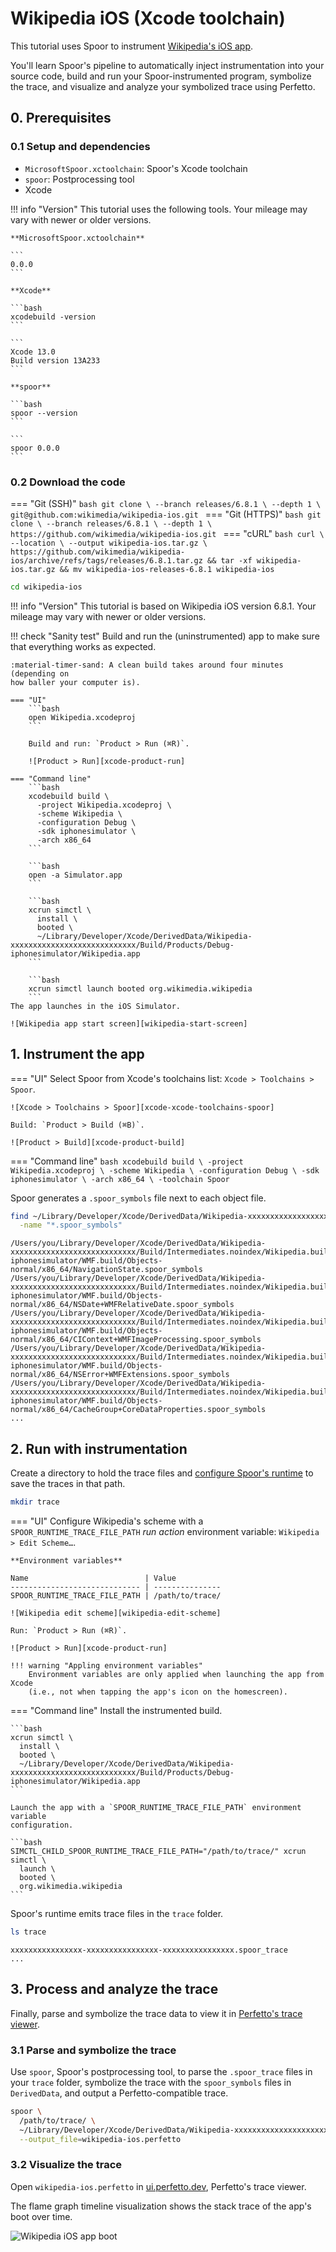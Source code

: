# Wikipedia iOS (Xcode toolchain)

This tutorial uses Spoor to instrument
[Wikipedia's iOS app][wikipedia-ios-github].

You'll learn Spoor's pipeline to automatically inject instrumentation into your
source code, build and run your Spoor-instrumented program, symbolize the trace,
and visualize and analyze your symbolized trace using Perfetto.

## 0. Prerequisites

### 0.1 Setup and dependencies

* `MicrosoftSpoor.xctoolchain`: Spoor's Xcode toolchain
* `spoor`: Postprocessing tool
* Xcode

!!! info "Version"
    This tutorial uses the following tools. Your mileage may vary with newer
    or older versions.

    **MicrosoftSpoor.xctoolchain**

    ```
    0.0.0
    ```

    **Xcode**

    ```bash
    xcodebuild -version
    ```

    ```
    Xcode 13.0
    Build version 13A233
    ```

    **spoor**

    ```bash
    spoor --version
    ```

    ```
    spoor 0.0.0
    ```

### 0.2 Download the code

=== "Git (SSH)"
    ```bash
    git clone \
      --branch releases/6.8.1 \
      --depth 1 \
      git@github.com:wikimedia/wikipedia-ios.git
    ```
=== "Git (HTTPS)"
    ```bash
    git clone \
      --branch releases/6.8.1 \
      --depth 1 \
      https://github.com/wikimedia/wikipedia-ios.git
    ```
=== "cURL"
    ```bash
    curl \
      --location \
      --output wikipedia-ios.tar.gz \
      https://github.com/wikimedia/wikipedia-ios/archive/refs/tags/releases/6.8.1.tar.gz &&
    tar -xf wikipedia-ios.tar.gz &&
    mv wikipedia-ios-releases-6.8.1 wikipedia-ios
    ```

```bash
cd wikipedia-ios
```

!!! info "Version"
    This tutorial is based on Wikipedia iOS version 6.8.1. Your mileage may vary
    with newer or older versions.

!!! check "Sanity test"
    Build and run the (uninstrumented) app to make sure that everything works
    as expected.

    :material-timer-sand: A clean build takes around four minutes (depending on
    how baller your computer is).

    === "UI"
        ```bash
        open Wikipedia.xcodeproj
        ```
        
        Build and run: `Product > Run (⌘R)`.

        ![Product > Run][xcode-product-run]

    === "Command line"
        ```bash
        xcodebuild build \
          -project Wikipedia.xcodeproj \
          -scheme Wikipedia \
          -configuration Debug \
          -sdk iphonesimulator \
          -arch x86_64
        ```

        ```bash
        open -a Simulator.app
        ```

        ```bash
        xcrun simctl \
          install \
          booted \
          ~/Library/Developer/Xcode/DerivedData/Wikipedia-xxxxxxxxxxxxxxxxxxxxxxxxxxxx/Build/Products/Debug-iphonesimulator/Wikipedia.app
        ```

        ```bash
        xcrun simctl launch booted org.wikimedia.wikipedia
        ```
    The app launches in the iOS Simulator.

    ![Wikipedia app start screen][wikipedia-start-screen]

## 1. Instrument the app

=== "UI"
    Select Spoor from Xcode's toolchains list: `Xcode > Toolchains > Spoor`.

    ![Xcode > Toolchains > Spoor][xcode-xcode-toolchains-spoor]

    Build: `Product > Build (⌘B)`.

    ![Product > Build][xcode-product-build]
=== "Command line"
    ```bash
    xcodebuild build \
      -project Wikipedia.xcodeproj \
      -scheme Wikipedia \
      -configuration Debug \
      -sdk iphonesimulator \
      -arch x86_64 \
      -toolchain Spoor
    ```

Spoor generates a `.spoor_symbols` file next to each object file.

```bash
find ~/Library/Developer/Xcode/DerivedData/Wikipedia-xxxxxxxxxxxxxxxxxxxxxxxxxxxx \
  -name "*.spoor_symbols"
```

```
/Users/you/Library/Developer/Xcode/DerivedData/Wikipedia-xxxxxxxxxxxxxxxxxxxxxxxxxxxx/Build/Intermediates.noindex/Wikipedia.build/Debug-iphonesimulator/WMF.build/Objects-normal/x86_64/NavigationState.spoor_symbols
/Users/you/Library/Developer/Xcode/DerivedData/Wikipedia-xxxxxxxxxxxxxxxxxxxxxxxxxxxx/Build/Intermediates.noindex/Wikipedia.build/Debug-iphonesimulator/WMF.build/Objects-normal/x86_64/NSDate+WMFRelativeDate.spoor_symbols
/Users/you/Library/Developer/Xcode/DerivedData/Wikipedia-xxxxxxxxxxxxxxxxxxxxxxxxxxxx/Build/Intermediates.noindex/Wikipedia.build/Debug-iphonesimulator/WMF.build/Objects-normal/x86_64/CIContext+WMFImageProcessing.spoor_symbols
/Users/you/Library/Developer/Xcode/DerivedData/Wikipedia-xxxxxxxxxxxxxxxxxxxxxxxxxxxx/Build/Intermediates.noindex/Wikipedia.build/Debug-iphonesimulator/WMF.build/Objects-normal/x86_64/NSError+WMFExtensions.spoor_symbols
/Users/you/Library/Developer/Xcode/DerivedData/Wikipedia-xxxxxxxxxxxxxxxxxxxxxxxxxxxx/Build/Intermediates.noindex/Wikipedia.build/Debug-iphonesimulator/WMF.build/Objects-normal/x86_64/CacheGroup+CoreDataProperties.spoor_symbols
...
```

## 2. Run with instrumentation

Create a directory to hold the trace files and
[configure Spoor's runtime][runtime-configuration] to save the traces in that
path.

```bash
mkdir trace
```

=== "UI"
    Configure Wikipedia's scheme with a `SPOOR_RUNTIME_TRACE_FILE_PATH`
    _run action_ environment variable: `Wikipedia > Edit Scheme…`.

    **Environment variables**

    Name                          | Value
    ----------------------------- | ---------------
    SPOOR_RUNTIME_TRACE_FILE_PATH | /path/to/trace/

    ![Wikipedia edit scheme][wikipedia-edit-scheme]

    Run: `Product > Run (⌘R)`.

    ![Product > Run][xcode-product-run]
    
    !!! warning "Appling environment variables"
        Environment variables are only applied when launching the app from Xcode
        (i.e., not when tapping the app's icon on the homescreen).
=== "Command line"
    Install the instrumented build.

    ```bash
    xcrun simctl \
      install \
      booted \
      ~/Library/Developer/Xcode/DerivedData/Wikipedia-xxxxxxxxxxxxxxxxxxxxxxxxxxxx/Build/Products/Debug-iphonesimulator/Wikipedia.app
    ```

    Launch the app with a `SPOOR_RUNTIME_TRACE_FILE_PATH` environment variable
    configuration.

    ```bash
    SIMCTL_CHILD_SPOOR_RUNTIME_TRACE_FILE_PATH="/path/to/trace/" xcrun simctl \
      launch \
      booted \
      org.wikimedia.wikipedia
    ```

Spoor's runtime emits trace files in the `trace` folder.

```bash
ls trace
```

```
xxxxxxxxxxxxxxxx-xxxxxxxxxxxxxxxx-xxxxxxxxxxxxxxxx.spoor_trace
...
```

## 3. Process and analyze the trace

Finally, parse and symbolize the trace data to view it in
[Perfetto's trace viewer][perfetto-viewer].

### 3.1 Parse and symbolize the trace

Use `spoor`, Spoor's postprocessing tool, to parse the `.spoor_trace` files in
your `trace` folder, symbolize the trace with the `spoor_symbols` files in
`DerivedData`, and output a Perfetto-compatible trace.

```bash
spoor \
  /path/to/trace/ \
  ~/Library/Developer/Xcode/DerivedData/Wikipedia-xxxxxxxxxxxxxxxxxxxxxxxxxxxx \
  --output_file=wikipedia-ios.perfetto
```

### 3.2 Visualize the trace

Open `wikipedia-ios.perfetto` in [ui.perfetto.dev][perfetto-ui], Perfetto's
trace viewer.

The flame graph timeline visualization shows the stack trace of the app's boot
over time.

![Wikipedia iOS app boot][wikipedia-boot-visualization]

[perfetto-ui]: https://ui.perfetto.dev/
[perfetto-viewer]: https://perfetto.dev/#viewer
[runtime-configuration]: /configuration/runtime/#spoor_runtime_trace_file_path
[wikipedia-boot-visualization]: wikipedia-boot-visualization.png
[wikipedia-edit-scheme]: wikipedia-edit-scheme.png
[wikipedia-ios-github]: https://github.com/wikimedia/wikipedia-ios
[wikipedia-start-screen]: wikipedia-start-screen.png
[xcode-product-build]: xcode-product-build.png
[xcode-product-clean-build-folder]: xcode-product-clean-build-folder.png
[xcode-product-run]: xcode-product-run.png
[xcode-xcode-toolchains-spoor]: xcode-xcode-toolchains-spoor.png
